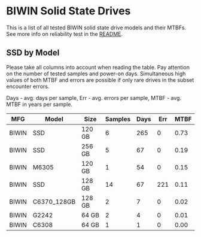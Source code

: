 BIWIN Solid State Drives
========================

This is a list of all tested BIWIN solid state drive models and their MTBFs. See
more info on reliability test in the [README](https://github.com/linuxhw/SMART).

SSD by Model
------------

Please take all columns into account when reading the table. Pay attention on the
number of tested samples and power-on days. Simultaneous high values of both MTBF
and errors are possible if only rare drives in the subset encounter errors.

Days - avg. days per sample,
Err  - avg. errors per sample,
MTBF - avg. MTBF in years per sample.

| MFG       | Model              | Size   | Samples | Days  | Err   | MTBF |
|-----------|--------------------|--------|---------|-------|-------|------|
| BIWIN     | SSD                | 120 GB | 6       | 265   | 0     | 0.73   |
| BIWIN     | SSD                | 256 GB | 5       | 67    | 0     | 0.19   |
| BIWIN     | M6305              | 120 GB | 1       | 54    | 0     | 0.15   |
| BIWIN     | SSD                | 128 GB | 14      | 67    | 221   | 0.11   |
| BIWIN     | C6370_128GB        | 128 GB | 2       | 7     | 0     | 0.02   |
| BIWIN     | G2242              | 64 GB  | 2       | 4     | 0     | 0.01   |
| BIWIN     | C6308              | 64 GB  | 1       | 1     | 0     | 0.00   |
